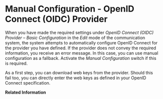 <!-- loiofa5e4a6b359a4146bbfe895309739a67 -->

# Manual Configuration - OpenID Connect \(OIDC\) Provider

When you have made the required settings under *OpenID Connect \(OIDC\) Provider* – *Basic Configuration* in the *Edit* mode of the communication system, the system attempts to automatically configure OpenID Connect for the provider you have defined. If the provider does not convey the required information, you receive an error message. In this case, you can use manual configuration as a fallback. Activate the *Manual Configuration* switch if this is required.

As a first step, you can download web keys from the provider. Should this fail too, you can directly enter the web keys as defined in your OpenID Connect specification.

**Related Information**  




